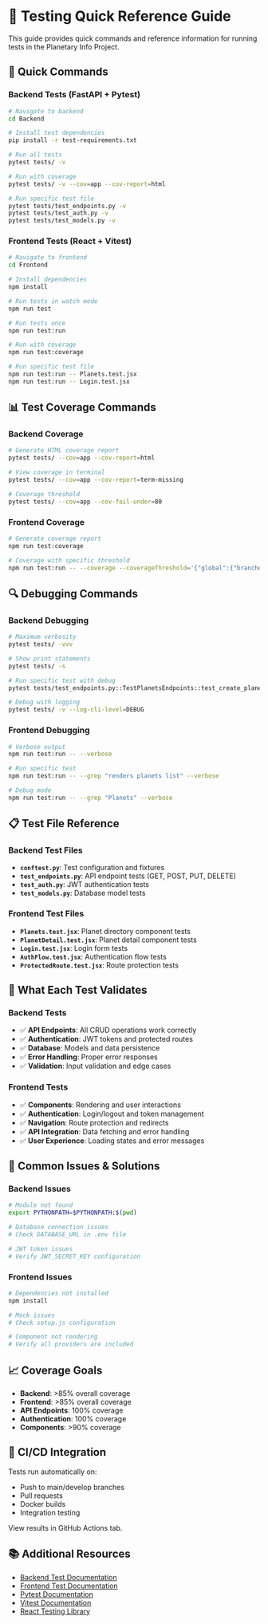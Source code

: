 # 🧪 Testing Quick Reference Guide

This guide provides quick commands and reference information for running tests in the Planetary Info Project.

## 🚀 Quick Commands

### Backend Tests (FastAPI + Pytest)
```bash
# Navigate to backend
cd Backend

# Install test dependencies
pip install -r test-requirements.txt

# Run all tests
pytest tests/ -v

# Run with coverage
pytest tests/ -v --cov=app --cov-report=html

# Run specific test file
pytest tests/test_endpoints.py -v
pytest tests/test_auth.py -v
pytest tests/test_models.py -v
```

### Frontend Tests (React + Vitest)
```bash
# Navigate to frontend
cd Frontend

# Install dependencies
npm install

# Run tests in watch mode
npm run test

# Run tests once
npm run test:run

# Run with coverage
npm run test:coverage

# Run specific test file
npm run test:run -- Planets.test.jsx
npm run test:run -- Login.test.jsx
```

## 📊 Test Coverage Commands

### Backend Coverage
```bash
# Generate HTML coverage report
pytest tests/ --cov=app --cov-report=html

# View coverage in terminal
pytest tests/ --cov=app --cov-report=term-missing

# Coverage threshold
pytest tests/ --cov=app --cov-fail-under=80
```

### Frontend Coverage
```bash
# Generate coverage report
npm run test:coverage

# Coverage with specific threshold
npm run test:run -- --coverage --coverageThreshold='{"global":{"branches":80,"functions":80,"lines":80,"statements":80}}'
```

## 🔍 Debugging Commands

### Backend Debugging
```bash
# Maximum verbosity
pytest tests/ -vvv

# Show print statements
pytest tests/ -s

# Run specific test with debug
pytest tests/test_endpoints.py::TestPlanetsEndpoints::test_create_planet_with_auth -vvv -s

# Debug with logging
pytest tests/ -v --log-cli-level=DEBUG
```

### Frontend Debugging
```bash
# Verbose output
npm run test:run -- --verbose

# Run specific test
npm run test:run -- --grep "renders planets list" --verbose

# Debug mode
npm run test:run -- --grep "Planets" --verbose
```

## 📋 Test File Reference

### Backend Test Files
- **`conftest.py`**: Test configuration and fixtures
- **`test_endpoints.py`**: API endpoint tests (GET, POST, PUT, DELETE)
- **`test_auth.py`**: JWT authentication tests
- **`test_models.py`**: Database model tests

### Frontend Test Files
- **`Planets.test.jsx`**: Planet directory component tests
- **`PlanetDetail.test.jsx`**: Planet detail component tests
- **`Login.test.jsx`**: Login form tests
- **`AuthFlow.test.jsx`**: Authentication flow tests
- **`ProtectedRoute.test.jsx`**: Route protection tests

## 🎯 What Each Test Validates

### Backend Tests
- ✅ **API Endpoints**: All CRUD operations work correctly
- ✅ **Authentication**: JWT tokens and protected routes
- ✅ **Database**: Models and data persistence
- ✅ **Error Handling**: Proper error responses
- ✅ **Validation**: Input validation and edge cases

### Frontend Tests
- ✅ **Components**: Rendering and user interactions
- ✅ **Authentication**: Login/logout and token management
- ✅ **Navigation**: Route protection and redirects
- ✅ **API Integration**: Data fetching and error handling
- ✅ **User Experience**: Loading states and error messages

## 🚨 Common Issues & Solutions

### Backend Issues
```bash
# Module not found
export PYTHONPATH=$PYTHONPATH:$(pwd)

# Database connection issues
# Check DATABASE_URL in .env file

# JWT token issues
# Verify JWT_SECRET_KEY configuration
```

### Frontend Issues
```bash
# Dependencies not installed
npm install

# Mock issues
# Check setup.js configuration

# Component not rendering
# Verify all providers are included
```

## 📈 Coverage Goals

- **Backend**: >85% overall coverage
- **Frontend**: >85% overall coverage
- **API Endpoints**: 100% coverage
- **Authentication**: 100% coverage
- **Components**: >90% coverage

## 🔄 CI/CD Integration

Tests run automatically on:
- Push to main/develop branches
- Pull requests
- Docker builds
- Integration testing

View results in GitHub Actions tab.

## 📚 Additional Resources

- [Backend Test Documentation](Backend/tests/README.md)
- [Frontend Test Documentation](Frontend/__tests__/README.md)
- [Pytest Documentation](https://docs.pytest.org/)
- [Vitest Documentation](https://vitest.dev/)
- [React Testing Library](https://testing-library.com/docs/react-testing-library/intro/)
